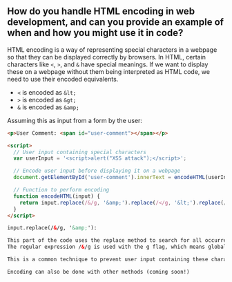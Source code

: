## How do you handle HTML encoding in web development, and can you provide an example of when and how you might use it in code?

HTML encoding is a way of representing special characters in a webpage so that they can be displayed correctly by browsers. In HTML, certain characters like `<`, `>`, and `&` have special meanings. If we want to display these on a webpage without them being interpreted as HTML code, we need to use their encoded equivalents.

- `<` is encoded as `&lt;`
- `>` is encoded as `&gt;`
- `&` is encoded as `&amp;`

Assuming this as input from a form by the user:

```html
<p>User Comment: <span id="user-comment"></span></p>

<script>
  // User input containing special characters
  var userInput = '<script>alert("XSS attack");</script>';

  // Encode user input before displaying it on a webpage
  document.getElementById('user-comment').innerText = encodeHTML(userInput);

  // Function to perform encoding
  function encodeHTML(input) {
    return input.replace(/&/g, '&amp;').replace(/</g, '&lt;').replace(/>/g, '&gt;');
  }
</script>

input.replace(/&/g, '&amp;'):

This part of the code uses the replace method to search for all occurrences of the ampersand (&) in the input string (input) and replaces each occurrence with its HTML entity equivalent (&amp;).
The regular expression /&/g is used with the g flag, which means global replacement (replace all occurrences, not just the first one)

This is a common technique to prevent user input containing these characters from being interpreted as HTML and potentially causing security vulnerabilities, such as Cross-Site Scripting (XSS)

Encoding can also be done with other methods (coming soon!)